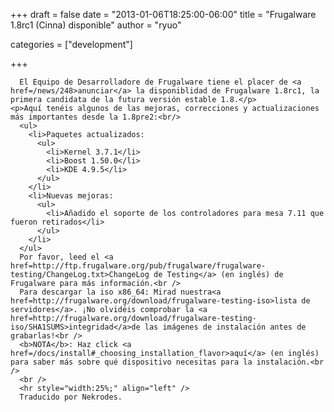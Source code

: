 
+++
draft = false
date = "2013-01-06T18:25:00-06:00"
title = "Frugalware 1.8rc1 (Cinna) disponible"
author = "ryuo"

categories = ["development"]

+++

      El Equipo de Desarrolladore de Frugalware tiene el placer de <a href=/news/248>anunciar</a> la disponiblidad de Frugalware 1.8rc1, la primera candidata de la futura versión estable 1.8.</p>
    <p>Aquí tenéis algunos de las mejoras, correcciones y actualizaciones más importantes desde la 1.8pre2:<br/>
      <ul>
        <li>Paquetes actualizados:
          <ul>
            <li>Kernel 3.7.1</li>
            <li>Boost 1.50.0</li>
            <li>KDE 4.9.5</li>
          </ul>
        </li>
        <li>Nuevas mejoras:
          <ul>
            <li>Añadido el soporte de los controladores para mesa 7.11 que fueron retirados</li>
          </ul>
        </li>
      </ul>
      Por favor, leed el <a href=http://ftp.frugalware.org/pub/frugalware/frugalware-testing/ChangeLog.txt>ChangeLog de Testing</a> (en inglés) de Frugalware para más información.<br />
      Para descargar la iso x86_64: Mirad nuestra<a href=http://frugalware.org/download/frugalware-testing-iso>lista de servidores</a>. ¡No olvidéis comprobar la <a href=http://frugalware.org/download/frugalware-testing-iso/SHA1SUMS>integridad</a>de las imágenes de instalación antes de grabarlas!<br />
      <b>NOTA</b>: Haz click <a href=/docs/install#_choosing_installation_flavor>aquí</a> (en inglés) para saber más sobre qué dispositivo necesitas para la instalación.<br />
      <br />
      <hr style="width:25%;" align="left" />
      Traducido por Nekrodes.
        
    